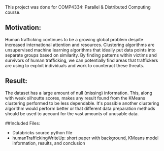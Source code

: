 This project was done for COMP4334: Parallel & Distributed Computing course.

## Motivation:
Human trafficking continues to be a growing global problem despite increased international attention and resources. Clustering algorithms are unsupervised machine learning algorithms that ideally put data points into separate groups based on similarity. By finding patterns within victims and survivors of human trafficking, we can potentially find areas that traffickers are using to exploit individuals and work to counteract these threats. 

## Result:
The dataset has a large amount of null (missing) information. This, along with weak silhoutte scores, makes any result found from the KMeans clustering performed to be less dependable. It's possible another clustering algorithm would perform better or that different data preparation methods should be used to account for the vast amounts of unusable data.

##Included Files:
- Databricks source python file
- humanTraffickingWriteUp: short paper with background, KMeans model information, results, and conclusion
